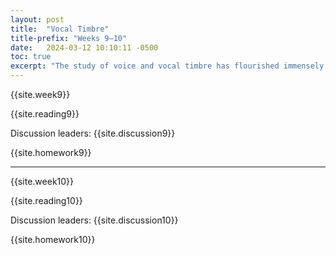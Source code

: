 ```yaml
---
layout: post
title:  "Vocal Timbre"
title-prefix: "Weeks 9–10"
date:   2024-03-12 10:10:11 -0500
toc: true
excerpt: "The study of voice and vocal timbre has flourished immensely in the past couple of years."
---
```


{{site.week9}}

{{site.reading9}}

Discussion leaders: {{site.discussion9}}

{{site.homework9}}

-------

{{site.week10}}

{{site.reading10}}

Discussion leaders: {{site.discussion10}}

{{site.homework10}}